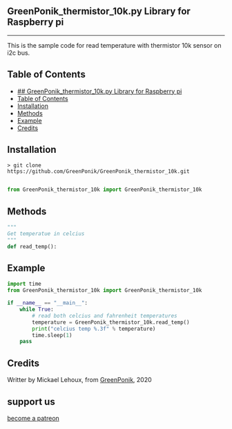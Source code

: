## GreenPonik_thermistor_10k.py Library for Raspberry pi
---------------------------------------------------------
This is the sample code for read temperature with thermistor 10k sensor on i2c bus.


## Table of Contents

- [## GreenPonik_thermistor_10k.py Library for Raspberry pi](#h2-id%22greenponikthermistor10kpy-library-for-raspberry-pi-4%22greenponikthermistor10kpy-library-for-raspberry-pih2)
- [Table of Contents](#table-of-contents)
- [Installation](#installation)
- [Methods](#methods)
- [Example](#example)
- [Credits](#credits)
<snippet>
<content>

## Installation
```shell
> git clone https://github.com/GreenPonik/GreenPonik_thermistor_10k.git
```
```Python

from GreenPonik_thermistor_10k import GreenPonik_thermistor_10k

```

## Methods

```python
"""
Get temperatue in celcius
"""
def read_temp():

```

## Example


```Python
import time
from GreenPonik_thermistor_10k import GreenPonik_thermistor_10k

if __name__ == "__main__":
    while True:
        # read both celcius and fahrenheit temperatures
        temperature = GreenPonik_thermistor_10k.read_temp()
        print("celcius temp %.3f" % temperature)
        time.sleep(1)
    pass

```

## Credits
Writter by Mickael Lehoux, from [GreenPonik](https://www.greenponik.com), 2020

## support us
[become a patreon](https://www.patreon.com/bePatron?u=32614023)

